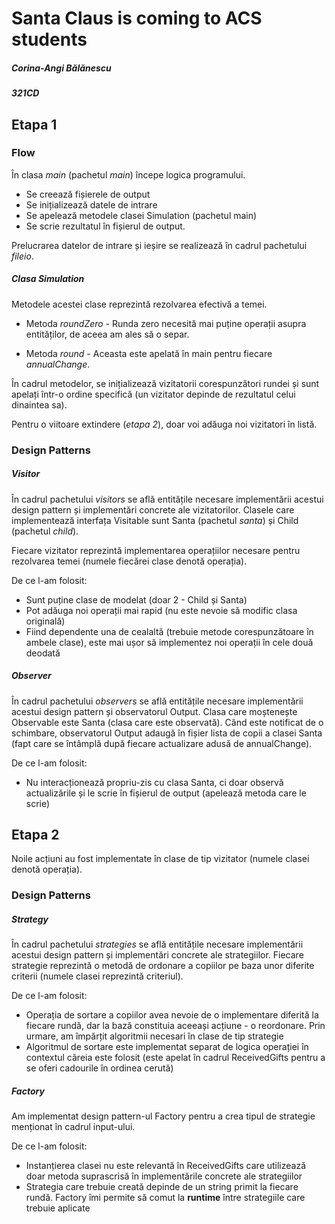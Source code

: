 # Santa Claus is coming to ACS students

##### Corina-Angi Bălănescu
##### 321CD

## Etapa 1

### Flow
În clasa *main* (pachetul *main*) începe logica programului. 
- Se creează fișierele de output 
- Se inițializează datele de intrare
- Se apelează metodele clasei Simulation (pachetul main)
- Se scrie rezultatul în fișierul de output.

Prelucrarea datelor de intrare și ieșire se realizează în cadrul pachetului *fileio*.

##### Clasa Simulation
Metodele acestei clase reprezintă rezolvarea efectivă a temei.
- Metoda *roundZero* - Runda zero necesită mai puține operații asupra entităților, 
de aceea am ales să o separ.

- Metoda *round* - Aceasta este apelată în main pentru fiecare *annualChange*.

În cadrul metodelor, se inițializează vizitatorii corespunzători rundei și sunt apelați 
într-o ordine specifică (un vizitator depinde de rezultatul celui dinaintea sa).

Pentru o viitoare extindere (*etapa 2*), doar voi adăuga noi vizitatori în listă.

### Design Patterns

##### Visitor
În cadrul pachetului *visitors* se află entitățile necesare implementării acestui design
pattern și implementări concrete ale vizitatorilor.
Clasele care implementează interfața Visitable sunt Santa (pachetul *santa*) și Child
(pachetul *child*).

Fiecare vizitator reprezintă implementarea operațiilor necesare pentru rezolvarea
temei (numele fiecărei clase denotă operația).

De ce l-am folosit:
- Sunt puține clase de modelat (doar 2 - Child și Santa)
- Pot adăuga noi operații mai rapid (nu este nevoie să modific clasa originală)
- Fiind dependente una de cealaltă (trebuie metode corespunzătoare în ambele clase), este mai 
ușor să implementez noi operații în cele două deodată

##### Observer
În cadrul pachetului *observers* se află entitățile necesare implementării acestui design
pattern și observatorul Output. Clasa care moștenește Observable este Santa (clasa care este 
observată).
Când este notificat de o schimbare, observatorul Output adaugă în fișier lista de copii a 
clasei Santa (fapt care se întâmplă după fiecare actualizare adusă de annualChange).

De ce l-am folosit:
- Nu interacționează propriu-zis cu clasa Santa, ci doar observă actualizările și le scrie
  în fișierul de output (apelează metoda care le scrie)

## Etapa 2

Noile acțiuni au fost implementate în clase de tip vizitator (numele clasei denotă operația).

### Design Patterns

##### Strategy
În cadrul pachetului *strategies* se află entitățile necesare implementării acestui design
pattern și implementări concrete ale strategiilor. Fiecare strategie reprezintă o metodă de
ordonare a copiilor pe baza unor diferite criterii (numele clasei reprezintă criteriul).

De ce l-am folosit:
- Operația de sortare a copiilor avea nevoie de o implementare diferită la fiecare rundă,
dar la bază constituia aceeași acțiune - o reordonare. Prin urmare, am împărțit algoritmii
necesari în clase de tip strategie
- Algoritmul de sortare este implementat separat de logica operației în contextul
căreia este folosit (este apelat în cadrul ReceivedGifts pentru a se oferi cadourile 
în ordinea cerută)

##### Factory
Am implementat design pattern-ul Factory pentru a crea tipul de strategie menționat în
cadrul input-ului.

De ce l-am folosit:
- Instanțierea clasei nu este relevantă în ReceivedGifts care utilizează doar metoda 
suprascrisă în implementările concrete ale strategiilor
- Strategia care trebuie creată depinde de un string primit la fiecare rundă. Factory 
îmi permite să comut la **runtime** între strategiile care trebuie aplicate